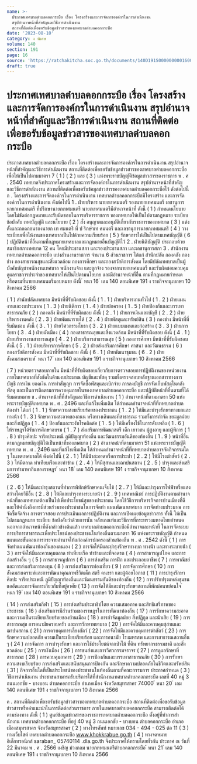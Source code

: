 ```yaml
---
name: >-
  ประกาศเทศบาลตำบลคอกกระบือ เรื่อง โครงสร้างและการจัดการองค์กรในการดำเนินงาน
  สรุปอำนาจหน้าที่สำคัญและวิธีการดำเนินงาน
  สถานที่ติดต่อเพื่อขอรับข้อมูลข่าวสารของเทศบาลตำบลคอกกระบือ
date: '2023-08-10'
category: ง พิเศษ
volume: 140
section: 191
page: 16
source: 'https://ratchakitcha.soc.go.th/documents/140D191S0000000001600.pdf'
draft: true
---
```


# ประกาศเทศบาลตำบลคอกกระบือ เรื่อง โครงสร้างและการจัดการองค์กรในการดำเนินงาน สรุปอำนาจหน้าที่สำคัญและวิธีการดำเนินงาน สถานที่ติดต่อเพื่อขอรับข้อมูลข่าวสารของเทศบาลตำบลคอกกระบือ

ประกาศเทศบาลตําบลคอกกระบือ เรื่อง โครงสร้างและการจัดการองค์กรในการดําเนินงาน สรุปอํานาจหน้าที่สําคัญและวิธีการดําเนินงาน สถานที่ติดต่อเพื่อขอรับข้อมูลข่าวสารของเทศบาลตําบลคอกกระบือ เพื่อให้เป็นไปตามมาตรา 7 ( 1 ) ( 2 ) และ ( 3 ) แห่งพระราชบัญญัติข้อมูลข่าวสารของราชการ พ . ศ . 2540 เทศบาลจึงประกาศโครงสร้างและการจัดองค์กรในการดําเนินงาน สรุปอํานาจหน้าที่สําคัญ และวิธีการดําเนินงาน สถานที่ติดต่อเพื่อขอรับข้อมูลข่าวสารของเทศบาลตําบลคอกกระบือไว้ ดังต่อไปนี้ ก . โครงสร้างและการจัดองค์กรในการดําเนินงาน เทศบาลตําบลคอกกระบือมีโครงสร้าง และการจัดองค์กรในการดําเนินงาน ดังต่อไปนี้ 1 . ฝ่ายบริหาร นายกเทศมนตรี รองนายกเทศมนตรี เลขานุการนายกเทศมนตรี ที่ปรึกษานายกเทศมนตรี นายกเทศมนตรีมีอํานาจหน้าที่ ดังนี้ ( 1 ) กําหนดนโยบายโดยไม่ขัดต่อกฎหมายและรับผิดชอบในการบริหารราชการ ของเทศบาลให้เป็นไปตามกฎหมาย ระเบียบ ข้อบังคับ เทศบัญญัติ และนโยบาย ( 2 ) สั่ง อนุญาตและอนุมัติเกี่ยวกับราชการของเทศบาล ( 3 ) แต่งตั้งและถอดถอนรองนายก เท ศมนตรี ที่ ป รึกษำเท ศมนตรี และเลขานุการนายกเทศมนตรี ( 4 ) วางระเบียบเพื่อให้งานของเทศบาลเป็นไปด้วยความเรียบร้อย ( 5 ) รักษาการให้เป็นไปตามเทศบัญญัติ ( 6 ) ปฏิบัติหน้าที่อื่นตามที่กฎหมายเทศบาลและกฎหมายอื่นบัญญัติไว้ 2 . ฝ่ายนิติบัญญัติ ประกอบด้วย สมาชิกสภาเทศบาล 12 คน โดยมีประธานสภา และรองประธานสภา และเลขานุการสภา 3 . สํานักงานเทศบาลตําบลคอกกระบือ แบ่งส่วนงานราชการ จํานวน 6 ส่วนราชการ ได้แก่ สํานักปลัด กองคลัง กองช่าง กองสาธารณสุขและสิ่งแวดล้อม กองการศึกษา และกองสวัสดิการสังคม โดยมีปลัดเทศบาลเป็นผู้บังคับบัญชาพนักงานเทศบาล พนักงานจ้าง และลูกจ้าง รองจากนายกเทศมนตรี และรับผิดชอบควบคุมดูแลราชการประจําของเทศบาลให้เป็นไปตามนโยบาย และมีอํานาจหน้าที่อื่น ตามที่กฎหมายกําหนด หรือตามที่นายกเทศมนตรีมอบหมาย ดังนี้ ้ หนา 16 ่ เลม 140 ตอนพิเศษ 191 ง ราชกิจจานุเบกษา 10 สิงหาคม 2566

( 1 ) สํานักปลัดเทศบาล มีหน้าที่ที่รับผิดชอบ ดังนี้ ( 1 . 1 ) ฝ่ายบริหารงานทั่วไป ( 1 . 2 ) ฝ่ายแผนงานและงบประมาณ ( 1 . 3 ) ฝ่ายนิติการ ( 1 . 4 ) ฝ่ายปกครอง ( 1 . 5 ) ฝ่ายป้องกันและบรรเทาสาธารณภัย ( 2 ) กองคลัง มีหน้าที่ที่รับผิดชอบ ดังนี้ ( 2 . 1 ) ฝ่ายการเงินและบัญชี ( 2 . 2 ) ฝ่ายบริหารงานคลัง ( 2 . 3 ) ฝ่ายพัฒนารายได้ ( 2 . 4 ) ฝ่ายพัสดุและทรัพย์สิน ( 3 ) กองช่าง มีหน้าที่ที่รับผิดชอบ ดังนี้ ( 3 . 1 ) ฝ่ายวิศวกรรมโยธา ( 3 . 2 ) ฝ่ายแบบแผนและก่อสร้าง ( 3 . 3 ) ฝ่ายการโยธา ( 3 . 4 ) ฝ่ายผังเมือง ( 4 ) กองสาธารณสุขและสิ่งแวดล้อม มีหน้าที่ที่รับผิดชอบ ดังนี้ ( 4 . 1 ) ฝ่ายบริหารงานสาธารณสุข ( 4 . 2 ) ฝ่ายบริการสาธารณสุข ( 5 ) กองการศึกษา มีหน้าที่ที่รับผิดชอบ ดังนี้ ( 5 . 1 ) ฝ่ายบริหารการศึกษา ( 5 . 2 ) ฝ่ายส่งเสริมการศึกษา ศาสนา และวัฒนธรรม ( 6 ) กองสวัสดิการสังคม มีหน้าที่ที่รับผิดชอบ ดังนี้ ( 6 . 1 ) ฝ่ายพัฒนาชุมชน ( 6 . 2 ) ฝ่ายสังคมสงเคราะห์ ้ หนา 17 ่ เลม 140 ตอนพิเศษ 191 ง ราชกิจจานุเบกษา 10 สิงหาคม 2566

( 7 ) หน่วยตรวจสอบภายใน มีหน้าที่ที่รับผิดชอบเกี่ยวกับการตรวจสอบการปฏิบัติงานของหน่วยงาน ภายในเทศบาลที่สังกัดในด้านงบประมาณ บัญชีและพัสดุ รวมทั้งตรวจสอบหลักฐานเอกสารทางการบัญชี การเงิน ยอดเงิน การทําสัญญา การจัดซื้อพัสดุและเบิกจ่าย การลงบัญชี การจัดเก็บพัสดุในคลังพัสดุ และเป็นการติดตามการควบคุมภายในของเทศบาลตําบลคอกกระบือ และปฏิบัติหน้าที่อื่นตามที่ได้รับมอบหมาย ข . อํานาจหน้าที่ที่สําคัญและวิธีการดําเนินงาน ( 1 ) อํานาจหน้าที่ตามมาตรา 50 แห่งพระราชบัญญัติเทศบาล พ . ศ . 2496 และที่แก้ไขเพิ่มเติม ได้กําหนดอํานาจหน้าที่ที่เทศบาลตําบลต้องทํา ได้แก่ ( 1 . 1 ) รักษาความสงบเรียบร้อยของประชาชน ( 1 . 2 ) ให้มีและบํารุงรักษาทางบกและทางน้ํา ( 1 . 3 ) รักษาความสะอาดของถนน หรือทางเดินและที่สาธารณะ รวมทั้งการกําจัด ขยะมูลฝอยและสิ่งปฏิกูล ( 1 . 4 ) ป้องกันและระงับโรคติดต่อ ( 1 . 5 ) ให้มีเครื่องใช้ในการดับเพลิง ( 1 . 6 ) ให้ราษฎรได้รับการศึกษาอบรม ( 1 . 7 ) ส่งเสริมการพัฒนาสตรี เด็ก เยาวชน ผู้สูงอายุ และผู้พิการ ( 1 . 8 ) บํารุงศิลปะ จารีตประเพณี ภูมิปัญญาท้องถิ่น และวัฒนธรรมอันดีของท้องถิ่น ( 1 . 9 ) หน้าที่อื่นตามกฎหมายบัญญัติให้เป็นหน้าที่ของเทศบาล ( 2 ) อํานาจหน้าที่ตามมาตรา 51 แห่งพระราชบัญญัติเทศบาล พ . ศ . 2496 และที่แก้ไขเพิ่มเติม ได้กําหนดอํานาจหน้าที่ที่เทศบาลตําบลอาจจัดกิจกรรมใด ๆ ในเขตเทศบาลได้ ดังต่อไปนี้ ( 2 . 1 ) ให้มีน้ําสะอาดหรือการประปา ( 2 . 2 ) ให้มีโรงฆ่าสัตว์ ( 2 . 3 ) ให้มีตลาด ท่าเทียบเรือและท่าข้าม ( 2 . 4 ) ให้มีสุสานและฌาปนสถาน ( 2 . 5 ) บํารุงและส่งเสริมการทํามาหากินของราษฎร ้ หนา 18 ่ เลม 140 ตอนพิเศษ 191 ง ราชกิจจานุเบกษา 10 สิงหาคม 2566

( 2 . 6 ) ให้มีและบํารุงสถานที่ทําการพิทักษ์รักษาคนเจ็บไข้ ( 2 . 7 ) ให้มีและบํารุงการไฟฟ้าหรือแสงสว่างโดยวิธีอื่น ( 2 . 8 ) ให้มีและบํารุงทางระบายน้ํา ( 2 . 9 ) เทศพาณิชย์ การปฏิบัติงานตามอํานาจหน้าที่ของเทศบาลต้องเป็นไปเพื่อประโยชน์สุขของประชาชน โดยใช้วิธีการบริหารกิจการบ้านเมืองที่ดี และให้คํานึงถึงการมีส่วนร่วมของประชาชนในการจัดทํา แผนพัฒนาเทศบาล การจัดทํางบประมาณ การจัดซื้อจัดจ้าง การตรวจสอบ การประเมินผลการปฏิบัติงาน และการเปิดเผยข้อมูลข่าวสาร ทั้งนี้ ให้เป็นไปตามกฎหมาย ระเบียบ ข้อบังคับว่าด้วยการนั้น หลักเกณฑ์และวิธีการที่กระทรวงมหาดไทยกําหนด นอกจากอํานาจหน้าที่ดังกล่าวข้างต้นแล้ว เทศบาลตําบลคอกกระบือมีอํานาจและหน้าที่ ในการจัดระบบการบริการสาธารณะเพื่อประโยชน์ของประชาชนในท้องถิ่นตามมาตรา 16 แห่งพระราชบัญญัติ กําหนดแผนและขั้นตอนการกระจายอํานาจให้แก่องค์กรปกครองส่วนท้องถิ่น พ . ศ . 2542 ดังนี้ ( 1 ) การจัดทําแผนพัฒนาท้องถิ่นของตนเอง ( 2 ) การจัดให้มีและบํารุงรักษาทางบก ทางน้ํา และทางระบายน้ํา ( 3 ) การจัดให้มีและควบคุมตลาด ท่าเทียบเรือ ท่าข้ามและที่จอดรถ ( 4 ) การสาธารณูปโภค และการก่อสร้างอื่น ๆ ( 5 ) การสาธารณูปการ ( 6 ) การส่งเสริม การฝึก และประกอบอาชีพ ( 7 ) การพาณิชย์ และการส่งเสริมการลงทุน ( 8 ) การส่งเสริมการท่องเที่ยว ( 9 ) การจัดการศึกษา ( 10 ) การสังคมสงเคราะห์และการพัฒนาคุณภาพชีวิตเด็ก สตรี คนชรา และผู้ด้อยโอกาส ( 11 ) การบํารุงรักษาศิลปะ จารีตประเพณี ภูมิปัญญาท้องถิ่นและวัฒนธรรมอันดีของท้องถิ่น ( 12 ) การปรับปรุงแหล่งชุมชนแออัดและการจัดการเกี่ยวกับที่อยู่อาศัย ( 13 ) การจัดให้มีและบํารุงรักษาสถานที่พักผ่อนหย่อนใจ ้ หนา 19 ่ เลม 140 ตอนพิเศษ 191 ง ราชกิจจานุเบกษา 10 สิงหาคม 2566

( 14 ) การส่งเสริมกีฬา ( 15 ) การส่งเสริมประชาธิปไตย ความเสมอภาค และสิทธิเสรีภาพของประชาชน ( 16 ) ส่งเสริมการมีส่วนร่วมของราษฎรในการพัฒนาท้องถิ่น ( 17 ) การรักษาความสะอาดและความเป็นระเบียบเรียบร้อยของบ้านเมือง ( 18 ) การกําจัดมูลฝอย สิ่งปฏิกูล และน้ําเสีย ( 19 ) การสาธารณสุข การอนามัยครอบครัว และการรักษาพยาบาล ( 20 ) การจัดให้มีและควบคุมสุสานและฌาปนสถาน ( 21 ) การควบคุมการเลี้ยงสัตว์ ( 22 ) การจัดให้มีและควบคุมการฆ่าสัตว์ ( 23 ) การรักษาความปลอดภัย ความเป็นระเบียบเรียบร้อย และการอนามัย โรงมหรสพ และการสาธารณสถานอื่น ๆ ( 24 ) การจัดการ การบํารุงรักษา และการใช้ประโยชน์จากป่าไม้ ที่ดิน ทรัพยากรธรรมชาติ และสิ่งแวดล้อม ( 25 ) การผังเมือง ( 26 ) การขนส่งและการวิศวกรรมจราจร ( 27 ) การดูแลรักษาที่สาธารณะ ( 28 ) การควบคุมอาคาร ( 29 ) การป้องกันและบรรเทาสาธารณภัย ( 30 ) การรักษาความสงบเรียบร้อย การส่งเสริมและสนับสนุนการป้องกัน และรักษาความปลอดภัยในชีวิตและทรัพย์สิน ( 31 ) กิจการอื่นใดที่เป็นประโยชน์ของประชาชนในท้องถิ่นตามที่คณะกรรมการ ประกาศกําหนด ( 3 ) วิธีการดําเนินงาน ประชาชนสามารถรับบริการได้ที่สํานักงานเทศบาลตําบลคอกกระบือ เลขที่ 40 หมู่ 3 ถนนเอกชัย - บางบอน ตําบลคอกกระบือ อําเภอเมือง จังหวัดสมุทรสาคร 74000 ้ หนา 20 ่ เลม 140 ตอนพิเศษ 191 ง ราชกิจจานุเบกษา 10 สิงหาคม 2566

ค . สถานที่ติดต่อเพื่อขอรับข้อมูลข่าวสารของเทศบาลตําบลคอกกระบือ สถานที่ติดต่อเพื่อขอรับข้อมูลข่าวสารหรือคําแนะนําในการติดต่อส่วนราชการ ภายในเทศบาลตําบลคอกกกระบือ สามารถติดต่อได้ตามช่องทาง ดังนี้ ( 1 ) ศูนย์ข้อมูลข่าวสารของราชการเทศบาลตําบลคอกกระบือ ตั้งอยู่ที่ทําการสํานักงาน เทศบาลตําบลคอกกระบือ ที่อยู่ 40 หมู่ 3 ถนนเอกชัย - บางบอน ตําบลคอกกระบือ อําเภอเมืองสมุทรสาคร จังหวัดสมุทรสาคร ( 2 ) ทางโทรศัพท์ หมายเลข 034 - 494 - 025 ต่อ 11 ( 3 ) ทางเว็บไซต์ เทศบาลตําบลคอกกระบือ www.khokkrabue.go.th ( 4 ) ทางจดหมายอิเล็กทรอนิกส์ saraban_ 05740114 .dla.go.th จึงประกาศให้ทราบโดยทั่วกัน ประกาศ ณ วันที่ 22 มีนาคม พ . ศ . 2566 เผชิญ ม่วงกลม นายกเทศมนตรีตําบลคอกกระบือ ้ หนา 21 ่ เลม 140 ตอนพิเศษ 191 ง ราชกิจจานุเบกษา 10 สิงหาคม 2566
